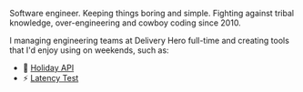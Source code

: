 Software engineer. Keeping things boring and simple. Fighting against tribal knowledge, over-engineering and cowboy coding since 2010.

I managing engineering teams at Delivery Hero full-time and creating tools that I'd enjoy using on weekends, such as:

- 📆 [Holiday API](https://www.holidays.rest)
- ⚡ [Latency Test](https://www.latencytest.me)

